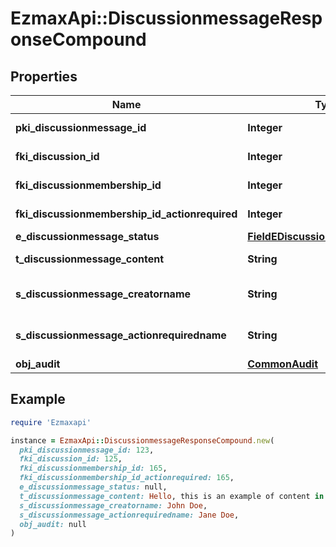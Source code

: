 # EzmaxApi::DiscussionmessageResponseCompound

## Properties

| Name | Type | Description | Notes |
| ---- | ---- | ----------- | ----- |
| **pki_discussionmessage_id** | **Integer** | The unique ID of the Discussionmessage |  |
| **fki_discussion_id** | **Integer** | The unique ID of the Discussion |  |
| **fki_discussionmembership_id** | **Integer** | The unique ID of the Discussionmembership | [optional] |
| **fki_discussionmembership_id_actionrequired** | **Integer** | The unique ID of the Discussionmembership | [optional] |
| **e_discussionmessage_status** | [**FieldEDiscussionmessageStatus**](FieldEDiscussionmessageStatus.md) |  |  |
| **t_discussionmessage_content** | **String** | The content of the Discussionmessage |  |
| **s_discussionmessage_creatorname** | **String** | The name the creator of the Discussionmessage. |  |
| **s_discussionmessage_actionrequiredname** | **String** | The name the Actionrequired of the Discussionmessage. | [optional] |
| **obj_audit** | [**CommonAudit**](CommonAudit.md) |  |  |

## Example

```ruby
require 'Ezmaxapi'

instance = EzmaxApi::DiscussionmessageResponseCompound.new(
  pki_discussionmessage_id: 123,
  fki_discussion_id: 125,
  fki_discussionmembership_id: 165,
  fki_discussionmembership_id_actionrequired: 165,
  e_discussionmessage_status: null,
  t_discussionmessage_content: Hello, this is an example of content in a message,
  s_discussionmessage_creatorname: John Doe,
  s_discussionmessage_actionrequiredname: Jane Doe,
  obj_audit: null
)
```

